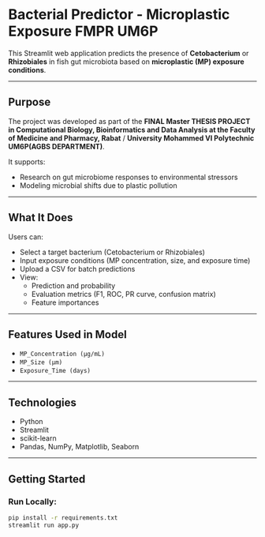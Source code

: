 # Bacterial Predictor - Microplastic Exposure FMPR UM6P

This Streamlit web application predicts the presence of **Cetobacterium** or **Rhizobiales** in fish gut microbiota based on **microplastic (MP) exposure conditions**.

---

## Purpose

The project was developed as part of the **FINAL Master THESIS PROJECT in Computational Biology, Bioinformatics and Data Analysis at the Faculty of Medicine and Pharmacy, Rabat** / **University Mohammed VI Polytechnic UM6P(AGBS DEPARTMENT)**.

It supports:
- Research on gut microbiome responses to environmental stressors
- Modeling microbial shifts due to plastic pollution

---

## What It Does

Users can:
- Select a target bacterium (Cetobacterium or Rhizobiales)
- Input exposure conditions (MP concentration, size, and exposure time)
- Upload a CSV for batch predictions
- View:
  - Prediction and probability
  - Evaluation metrics (F1, ROC, PR curve, confusion matrix)
  - Feature importances

---

## Features Used in Model

- `MP_Concentration (µg/mL)`
- `MP_Size (µm)`
- `Exposure_Time (days)`

---

## Technologies

- Python
- Streamlit
- scikit-learn
- Pandas, NumPy, Matplotlib, Seaborn

---

## Getting Started

### Run Locally:

```bash
pip install -r requirements.txt
streamlit run app.py
